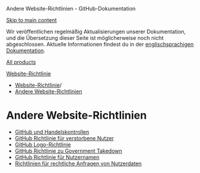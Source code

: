 Andere Website-Richtlinien - GitHub-Dokumentation

[Skip to main content](#main-content)

Wir veröffentlichen regelmäßig Aktualisierungen unserer Dokumentation, und die Übersetzung dieser Seite ist möglicherweise noch nicht abgeschlossen. Aktuelle Informationen findest du in der [englischsprachigen Dokumentation](/en).

[All products](/de)

[Website-Richtlinie](/de/site-policy)

* [Website-Richtlinie](/de/site-policy)/
* [Andere Website-Richtlinien](/de/site-policy/other-site-policies)

Andere Website-Richtlinien
==========

* [GitHub und Handelskontrollen](/de/site-policy/other-site-policies/github-and-trade-controls)
* [GitHub Richtlinie für verstorbene Nutzer](/de/site-policy/other-site-policies/github-deceased-user-policy)
* [GitHub Logo-Richtlinie](/de/site-policy/other-site-policies/github-logo-policy)
* [GitHub Richtlinie zu Government Takedown](/de/site-policy/other-site-policies/github-government-takedown-policy)
* [GitHub Richtlinie für Nutzernamen](/de/site-policy/other-site-policies/github-username-policy)
* [Richtlinien für rechtliche Anfragen von Nutzerdaten](/de/site-policy/other-site-policies/guidelines-for-legal-requests-of-user-data)
